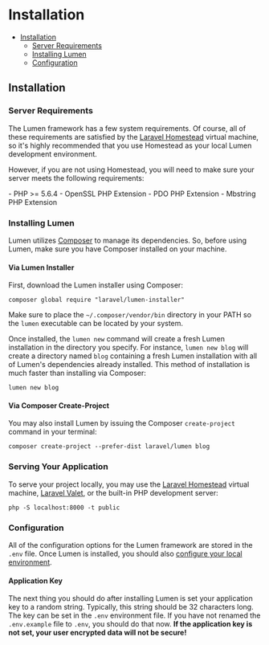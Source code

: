 # Installation

- [Installation](#installation)
    - [Server Requirements](#server-requirements)
    - [Installing Lumen](#installing-lumen)
    - [Configuration](#configuration)

<a name="installation"></a>
## Installation

<a name="server-requirements"></a>
### Server Requirements

The Lumen framework has a few system requirements. Of course, all of these requirements are satisfied by the [Laravel Homestead](http://laravel.com/docs/homestead) virtual machine, so it's highly recommended that you use Homestead as your local Lumen development environment.

However, if you are not using Homestead, you will need to make sure your server meets the following requirements:

<div class="content-list" markdown="1">
- PHP >= 5.6.4
- OpenSSL PHP Extension
- PDO PHP Extension
- Mbstring PHP Extension
</div>

<a name="installing-lumen"></a>
### Installing Lumen

Lumen utilizes [Composer](http://getcomposer.org) to manage its dependencies. So, before using Lumen, make sure you have Composer installed on your machine.

#### Via Lumen Installer

First, download the Lumen installer using Composer:

    composer global require "laravel/lumen-installer"

Make sure to place the `~/.composer/vendor/bin` directory in your PATH so the `lumen` executable can be located by your system.

Once installed, the `lumen new` command will create a fresh Lumen installation in the directory you specify. For instance, `lumen new blog` will create a directory named `blog` containing a fresh Lumen installation with all of Lumen's dependencies already installed. This method of installation is much faster than installing via Composer:

    lumen new blog

#### Via Composer Create-Project

You may also install Lumen by issuing the Composer `create-project` command in your terminal:

    composer create-project --prefer-dist laravel/lumen blog

### Serving Your Application

To serve your project locally, you may use the [Laravel Homestead](http://laravel.com/docs/homestead) virtual machine, [Laravel Valet](http://laravel.com/docs/valet), or the built-in PHP development server:

    php -S localhost:8000 -t public

<a name="configuration"></a>
### Configuration

All of the configuration options for the Lumen framework are stored in the `.env` file. Once Lumen is installed, you should also [configure your local environment](/docs/{{version}}/configuration#environment-configuration).

#### Application Key

The next thing you should do after installing Lumen is set your application key to a random string. Typically, this string should be 32 characters long. The key can be set in the `.env` environment file. If you have not renamed the `.env.example` file to `.env`, you should do that now. **If the application key is not set, your user encrypted data will not be secure!**

